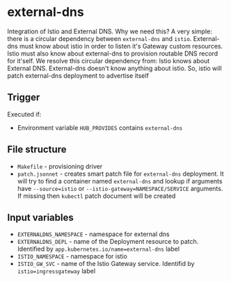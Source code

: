 # external-dns

Integration of Istio and External DNS. Why we need this? A very simple: there is a circular dependency between `external-dns` and `istio`. External-dns must know about istio in order to listen it's Gateway custom resources. Istio must also know about external-dns to provision routable DNS record for it'self. We resolve this circular dependency from: Istio knows about External DNS. External-dns doesn't know anything about istio. So, istio will patch external-dns deployment to advertise itself

## Trigger

Executed if:

* Environment variable `HUB_PROVIDES` contains `external-dns`

## File structure

* `Makefile` - provisioning driver
* `patch.jsonnet` - creates smart patch file for `external-dns` deployment. It will try to find a container named `external-dns` and lookup if arguments have `--source=istio` or `--istio-gateway=NAMESPACE/SERVICE` arguments. If missing then `kubectl` patch document will be created

## Input variables

* `EXTERNALDNS_NAMESPACE` - namespace for external dns
* `EXTERNALDNS_DEPL` - name of the Deployment resource to patch. Identified by `app.kubernetes.io/name=external-dns` label
* `ISTIO_NAMESPACE` - namespace for istio
* `ISTIO_GW_SVC` - name of the Istio Gateway service. Identifid by `istio=ingressgateway` label
